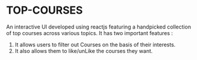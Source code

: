 # TOP-COURSES

An interactive UI developed using reactjs featuring a handpicked collection of top courses across various topics. It has two important features :

1. It allows users to filter out Courses on the basis of their interests.
2. It also allows them to like/unLike the courses they want.
